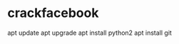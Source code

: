 # crackfacebook
apt update              apt upgrade            apt install python2            apt install git
